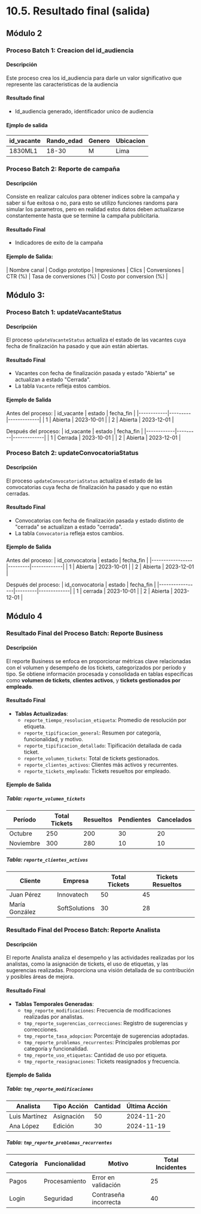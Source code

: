 # 10.5. Resultado final (salida)
## Módulo 2
### Proceso Batch 1: Creacion del id_audiencia

#### Descripción
Este proceso crea los id_audiencia para darle un valor significativo que represente las caracteristicas de la audiencia

#### Resultado final
- Id_audiencia generado, identificador unico de audiencia

#### Ejmplo de salida
| id_vacante | Rando_edad  | Genero   |Ubicacion|
|------------|---------|-------------|--------|
| 1830ML1          | 18-30 | M  |Lima|


### Proceso Batch 2: Reporte de campaña

#### Descripción
Consiste en realizar calculos para obtener indices sobre la campaña y saber si fue exitosa o no, para esto se utilizo funciones randoms para simular los parametros, pero en realidad estos datos deben actualizarse constantemente hasta que se termine la campaña publicitaria.

#### Resultado Final
- Indicadores de exito de la campaña

#### Ejemplo de Salida:

| Nombre canal | Codigo prototipo | Impresiones | Clics | Conversiones  | CTR (%)  | Tasa de conversiones (%)  | Costo por conversion (%)  |


## Módulo 3:
### Proceso Batch 1: updateVacanteStatus

#### Descripción
El proceso `updateVacanteStatus` actualiza el estado de las vacantes cuya fecha de finalización ha pasado y que aún están abiertas.

#### Resultado Final
- Vacantes con fecha de finalización pasada y estado "Abierta" se actualizan a estado "Cerrada".
- La tabla `Vacante` refleja estos cambios.

#### Ejemplo de Salida
Antes del proceso:
| id_vacante | estado  | fecha_fin   |
|------------|---------|-------------|
| 1          | Abierta | 2023-10-01  |
| 2          | Abierta | 2023-12-01  |

Después del proceso:
| id_vacante | estado  | fecha_fin   |
|------------|---------|-------------|
| 1          | Cerrada | 2023-10-01  |
| 2          | Abierta | 2023-12-01  |

### Proceso Batch 2: updateConvocatoriaStatus

#### Descripción
El proceso `updateConvocatoriaStatus` actualiza el estado de las convocatorias cuya fecha de finalización ha pasado y que no están cerradas.

#### Resultado Final
- Convocatorias con fecha de finalización pasada y estado distinto de "cerrada" se actualizan a estado "cerrada".
- La tabla `Convocatoria` refleja estos cambios.

#### Ejemplo de Salida
Antes del proceso:
| id_convocatoria | estado  | fecha_fin   |
|-----------------|---------|-------------|
| 1               | Abierta | 2023-10-01  |
| 2               | Abierta | 2023-12-01  |

Después del proceso:
| id_convocatoria | estado  | fecha_fin   |
|-----------------|---------|-------------|
| 1               | cerrada | 2023-10-01  |
| 2               | Abierta | 2023-12-01  |

## Módulo 4

### **Resultado Final del Proceso Batch: Reporte Business**

#### **Descripción**
El reporte Business se enfoca en proporcionar métricas clave relacionadas con el volumen y desempeño de los tickets, categorizados por período y tipo. Se obtiene información procesada y consolidada en tablas específicas como **volumen de tickets**, **clientes activos**, y **tickets gestionados por empleado**.

#### **Resultado Final**
- **Tablas Actualizadas**:
  - `reporte_tiempo_resolucion_etiqueta`: Promedio de resolución por etiqueta.
  - `reporte_tipificacion_general`: Resumen por categoría, funcionalidad, y motivo.
  - `reporte_tipificacion_detallado`: Tipificación detallada de cada ticket.
  - `reporte_volumen_tickets`: Total de tickets gestionados.
  - `reporte_clientes_activos`: Clientes más activos y recurrentes.
  - `reporte_tickets_empleado`: Tickets resueltos por empleado.

#### **Ejemplo de Salida**
##### Tabla: `reporte_volumen_tickets`
| Período   | Total Tickets | Resueltos | Pendientes | Cancelados |
|-----------|---------------|-----------|------------|------------|
| Octubre   | 250           | 200       | 30         | 20         |
| Noviembre | 300           | 280       | 10         | 10         |

##### Tabla: `reporte_clientes_activos`
| Cliente          | Empresa         | Total Tickets | Tickets Resueltos |
|------------------|-----------------|---------------|--------------------|
| Juan Pérez       | Innovatech      | 50            | 45                 |
| María González   | SoftSolutions   | 30            | 28                 |


### **Resultado Final del Proceso Batch: Reporte Analista**

#### **Descripción**
El reporte Analista analiza el desempeño y las actividades realizadas por los analistas, como la asignación de tickets, el uso de etiquetas, y las sugerencias realizadas. Proporciona una visión detallada de su contribución y posibles áreas de mejora.

#### **Resultado Final**
- **Tablas Temporales Generadas**:
  - `tmp_reporte_modificaciones`: Frecuencia de modificaciones realizadas por analistas.
  - `tmp_reporte_sugerencias_correcciones`: Registro de sugerencias y correcciones.
  - `tmp_reporte_tasa_adopcion`: Porcentaje de sugerencias adoptadas.
  - `tmp_reporte_problemas_recurrentes`: Principales problemas por categoría y funcionalidad.
  - `tmp_reporte_uso_etiquetas`: Cantidad de uso por etiqueta.
  - `tmp_reporte_reasignaciones`: Tickets reasignados y frecuencia.

#### **Ejemplo de Salida**
##### Tabla: `tmp_reporte_modificaciones`
| Analista         | Tipo Acción  | Cantidad | Última Acción      |
|------------------|--------------|----------|--------------------|
| Luis Martínez    | Asignación   | 50       | 2024-11-20         |
| Ana López        | Edición      | 30       | 2024-11-19         |

##### Tabla: `tmp_reporte_problemas_recurrentes`
| Categoría      | Funcionalidad   | Motivo                  | Total Incidentes |
|----------------|-----------------|-------------------------|------------------|
| Pagos          | Procesamiento  | Error en validación     | 25               |
| Login          | Seguridad      | Contraseña incorrecta   | 40               |


